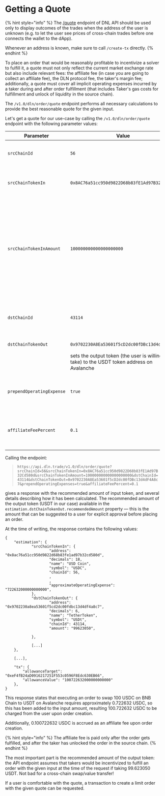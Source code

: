 # Getting a Quote

{% hint style="info" %}
The [/quote](https://api.dln.trade/v1.0/#/DLN/DlnOrderControllerV10\_estimateTakeAmountOrder) endpoint of DNL API should be used only to display outcomes of the trades when the address of the user is unknown (e.g. to let the user see prices of cross-chain trades before one connects the wallet to the dApp).

Whenever an address is known, make sure to call `/create-tx` directly.
{% endhint %}

To place an order that would be reasonably profitable to incentivize a solver to fulfill it, a quote must not only reflect the current market exchange rate but also include relevant fees: the affiliate fee (in case you are going to collect an affiliate fee), the DLN protocol fee, the taker's margin fee; additionally, a quote must cover all implicit operating expenses incurred by a taker during and after order fulfillment (that includes Taker's gas costs for fulfillment and unlock of liquidity in the source chain).

The `/v1.0/dln/order/quote` endpoint performs all necessary calculations to provide the best reasonable quote for the given input.

Let's get a quote for our use-case by calling the `/v1.0/dln/order/quote` endpoint with the following parameter values:

| Parameter                 | Value                                                               | Description                                                                                                                                                                                                                                                                                   |
| ------------------------- | ------------------------------------------------------------------- | --------------------------------------------------------------------------------------------------------------------------------------------------------------------------------------------------------------------------------------------------------------------------------------------- |
| `srcChainId`              | `56`                                                                | specifies the ID of the BNB Chain as the chain where an order would be placed                                                                                                                                                                                                                 |
| `srcChainTokenIn`         | `0x8AC76a51cc950d9822D68b83fE1Ad97B32Cd580d`                        | sets the input token (the user is willing to give) to the USDC token address on the BNB Chain                                                                                                                                                                                                 |
| `srcChainTokenInAmount`   | `100000000000000000000`                                             | specifies the desired input amount: since the USDC token contract uses 18 decimals (_the number of digits that come after the decimal place when displaying token values on-screen_), the simple math: `100*10^18` leads to `100000000000000000000` as the value representing 100 USDC tokens |
| `dstChainId`              | `43114`                                                             | specified the Avalanche network chain ID as the destination chain where an order should be fulfilled                                                                                                                                                                                          |
| `dstChainTokenOut`        | <pre><code>0x9702230A8Ea53601f5cD2dc00fDBc13d4dF4A8c7
</code></pre> | sets the output token (the user is willing to take) to the USDT token address on Avalanche                                                                                                                                                                                                    |
| `prependOperatingExpense` | `true`                                                              | asks the API to add the approximate amount of operating expenses to the amount of input token before making a quote                                                                                                                                                                           |
| `affiliateFeePercent`     | `0.1`                                                               | asks the order to accrue the given share of input amount, which would be paid after an order gets fulfilled and unlocked                                                                                                                                                                      |

Calling the endpoint:

> `https://api.dln.trade/v1.0/dln/order/quote?srcChainId=56&srcChainTokenIn=0x8AC76a51cc950d9822D68b83fE1Ad97B32Cd580d&srcChainTokenInAmount=100000000000000000000&dstChainId=43114&dstChainTokenOut=0x9702230A8Ea53601f5cD2dc00fDBc13d4dF4A8c7&prependOperatingExpenses=true&affiliateFeePercent=0.1`

gives a response with the recommended amount of input token, and several details describing how it has been calculated. The recommended amount of the output token (USDT in our case) available in the `estimation.dstChainTokenOut.recommendedAmount` property — this is the amount that can be suggested to a user for explicit approval before placing an order.

At the time of writing, the response contains the following values:

```
{
    "estimation": {
            "srcChainTokenIn": {
                    "address": "0x8ac76a51cc950d9822d68b83fe1ad97b32cd580d",
                    "decimals": 18,
                    "name": "USD Coin",
                    "symbol": "USDC",
                    "chainId": 56,
                    ,
                    ,
                    "approximateOperatingExpense": "722632000000000000",
            },
            "dstChainTokenOut": {
                    "address": "0x9702230a8ea53601f5cd2dc00fdbc13d4df4a8c7",
                    "decimals": 6,
                    "name": "TetherToken",
                    "symbol": "USDt",
                    "chainId": 43114,
                    "amount": "99623050",
                    
            },
            
            [...]
    },
    
    [...],
        
    "tx": {
        "allowanceTarget": "0xeF4fB24aD0916217251F553c0596F8Edc630EB66",
        "allowanceValue": "100722632000000000000"
    },
}
```

This response states that executing an order to swap 100 USDC on BNB Chain to USDT on Avalanche requires approximately 0.722632 USDC, so this has been added to the input amount, resulting 100.722632 USDC to be charged from the user upon order creation.

Additionally, 0.100722632 USDC is accrued as an affiliate fee upon order creation.

{% hint style="info" %}
The affiliate fee is paid only after the order gets fulfilled, and after the taker has unlocked the order in the source chain.
{% endhint %}

The most important part is the recommended amount of the output token: the API endpoint assumes that takers would be incentivized to fulfill an order with the given input at the time of the request if taking 99.623050 USDT. Not bad for a cross-chain swap/value transfer!

If a user is comfortable with the quote, a transaction to create a limit order with the given quote can be requested.

